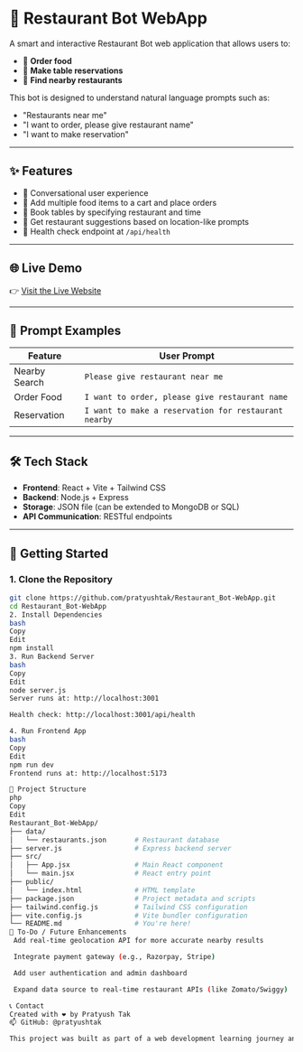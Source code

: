 # 🤖 Restaurant Bot WebApp

A smart and interactive Restaurant Bot web application that allows users to:

- 🛒 **Order food**
- 📅 **Make table reservations**
- 📍 **Find nearby restaurants**

This bot is designed to understand natural language prompts such as:

- "Restaurants near me"
- "I want to order, please give restaurant name"
- "I want to make reservation"

---

## ✨ Features

- 💬 Conversational user experience  
- 🛒 Add multiple food items to a cart and place orders  
- 📅 Book tables by specifying restaurant and time  
- 📍 Get restaurant suggestions based on location-like prompts  
- 🧪 Health check endpoint at `/api/health`  

---

## 🌐 Live Demo

👉 [Visit the Live Website](https://restaurant-bot-webapp-1.onrender.com)

---

## 💬 Prompt Examples

| Feature        | User Prompt                                               |
|----------------|------------------------------------------------------------|
| Nearby Search  | `Please give restaurant near me`                          |
| Order Food     | `I want to order, please give restaurant name`            |
| Reservation    | `I want to make a reservation for restaurant nearby`      |

---

## 🛠 Tech Stack

- **Frontend**: React + Vite + Tailwind CSS  
- **Backend**: Node.js + Express  
- **Storage**: JSON file (can be extended to MongoDB or SQL)  
- **API Communication**: RESTful endpoints  

---

## 🚀 Getting Started

### 1. Clone the Repository

```bash
git clone https://github.com/pratyushtak/Restaurant_Bot-WebApp.git
cd Restaurant_Bot-WebApp
2. Install Dependencies
bash
Copy
Edit
npm install
3. Run Backend Server
bash
Copy
Edit
node server.js
Server runs at: http://localhost:3001

Health check: http://localhost:3001/api/health

4. Run Frontend App
bash
Copy
Edit
npm run dev
Frontend runs at: http://localhost:5173

📁 Project Structure
php
Copy
Edit
Restaurant_Bot-WebApp/
├── data/
│   └── restaurants.json       # Restaurant database
├── server.js                  # Express backend server
├── src/
│   ├── App.jsx                # Main React component
│   └── main.jsx               # React entry point
├── public/
│   └── index.html             # HTML template
├── package.json               # Project metadata and scripts
├── tailwind.config.js         # Tailwind CSS configuration
├── vite.config.js             # Vite bundler configuration
└── README.md                  # You're here!
📌 To-Do / Future Enhancements
 Add real-time geolocation API for more accurate nearby results

 Integrate payment gateway (e.g., Razorpay, Stripe)

 Add user authentication and admin dashboard

 Expand data source to real-time restaurant APIs (like Zomato/Swiggy)

📞 Contact
Created with ❤️ by Pratyush Tak
📫 GitHub: @pratyushtak

This project was built as part of a web development learning journey and can be extended into a full-scale food delivery or restaurant management platform.
